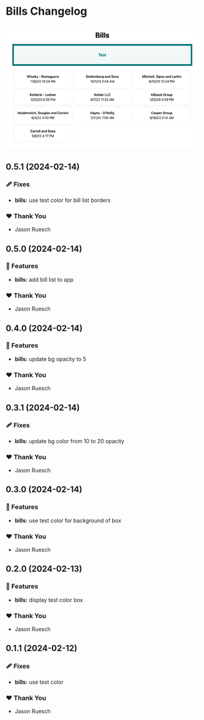 # Bills Changelog

![](assets/screenshot.png)

## 0.5.1 (2024-02-14)


### 🩹 Fixes

- **bills:** use test color for bill list borders


### ❤️  Thank You

- Jason Ruesch

## 0.5.0 (2024-02-14)


### 🚀 Features

- **bills:** add bill list to app


### ❤️  Thank You

- Jason Ruesch

## 0.4.0 (2024-02-14)


### 🚀 Features

- **bills:** update bg opacity to 5


### ❤️  Thank You

- Jason Ruesch

## 0.3.1 (2024-02-14)


### 🩹 Fixes

- **bills:** update bg color from 10 to 20 opacity


### ❤️  Thank You

- Jason Ruesch

## 0.3.0 (2024-02-14)


### 🚀 Features

- **bills:** use test color for background of box


### ❤️  Thank You

- Jason Ruesch

## 0.2.0 (2024-02-13)


### 🚀 Features

- **bills:** display test color box


### ❤️  Thank You

- Jason Ruesch

## 0.1.1 (2024-02-12)


### 🩹 Fixes

- **bills:** use test color


### ❤️  Thank You

- Jason Ruesch